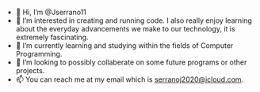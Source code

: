 - 👋 Hi, I’m @Jserrano11
- 👀 I’m interested in creating and running code. I also really enjoy learning about the everyday advancements we make to our technology, it is extremely fascinating. 
- 🌱 I’m currently learning and studying within the fields of Computer Programming. 
- 💞️ I’m looking to possibly collaberate on some future programs or other projects. 
- 📫 You can reach me at my email which is serranoj2020@icloud.com.

<!---
Jserrano11/Jserrano11 is a ✨ special ✨ repository because its `README.md` (this file) appears on your GitHub profile.
You can click the Preview link to take a look at your changes.
--->
